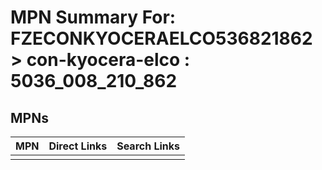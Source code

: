 



# MPN Summary For: FZECONKYOCERAELCO536821862 > con-kyocera-elco : 5036_008_210_862

## MPNs
  

|MPN|Direct Links|Search Links|
| :--- | :--- | :--- |
||||
